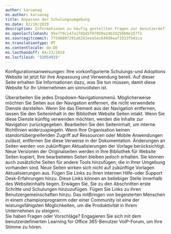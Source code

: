 ```yaml
---
author: karuanag
ms.author: karuanag
title: Anpassen der Schulungsumgebung
ms.date: 02/10/2019
description: Informationen zu häufig gestellten Fragen zur benutzerdefinierten Schulung für Office 365
ms.openlocfilehash: 95e779c147a1f6bd5f07050a24b34250b0e257f1
ms.sourcegitcommit: 775d6807291ab263eea5ec649d9aaf1933fb41ca
ms.translationtype: MT
ms.contentlocale: de-DE
ms.lasthandoff: 04/23/2019
ms.locfileid: "32054915"
---
```

Konfigurationsanweisungen: Ihre vorkonfigurierte Schulungs-und Adoptions Website ist jetzt für ihre Anpassung und Verwendung bereit. Auf dieser Seite erhalten Sie Informationen dazu, was Sie tun müssen, damit diese Website für Ihr Unternehmen am sinnvollsten ist.

Überarbeiten Sie jedes Dropdown-Navigationsmenü. Möglicherweise möchten Sie Seiten aus der Navigation entfernen, die nicht verwendete Dienste darstellen. Wenn Sie das Element aus der Navigation entfernen, lassen Sie den Seiteninhalt in der Bibliothek Website Seiten intakt. Wenn Sie diese Dienste künftig verwenden möchten, werden die Inhalte zur Navigation zurückgegeben. Bearbeiten Sie den Seiteninhalt, um interne Richtlinien widerzuspiegeln. Wenn Ihre Organisation keinen standortübergreifenden Zugriff auf Ressourcen oder Mobile Anwendungen zulässt, entfernen Sie diese Verweise in der Dokumentation. Änderungen an Seiten werden von zukünftigen Aktualisierungen der Vorlage berücksichtigt. Neue Versionen der Originalseiten werden in Ihre Bibliothek für Website Seiten kopiert, Ihre bearbeiteten Seiten bleiben jedoch erhalten. Sie können auch zusätzliche Seiten für andere Tools hinzufügen, die in Ihrer Umgebung vorhanden sind. Neue Seiten wirken sich nicht auf zukünftige Vorlagen Aktualisierungen aus. Fügen Sie Links zu ihren internen Hilfe-oder Support Desk-Erfahrungen hinzu. Diese Links können an beliebiger Stelle innerhalb des Websiteinhalts liegen. Erwägen Sie, Sie zu den Abschnitten erste Schritte und Schulungen hinzuzufügen. Fügen Sie Links zu ihren Benutzergemeinschaften hinzu. Das mitBringen von begeisterten Menschen in einem championprogramm oder einer Community ist eine der leistungsfähigsten Möglichkeiten, um die Produktivität in Ihrem Unternehmen zu steigern.  
Sie haben Fragen oder Vorschläge? Engagieren Sie sich mit dem benutzerdefinierten Learning for Office 365-Benutzer VoIP-Forum, um Ihre Stimme zu hören. 